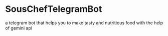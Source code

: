 # SousChefTelegramBot
a telegram bot that helps you to make tasty and nutritious food with the help of gemini api
